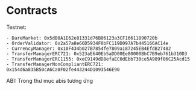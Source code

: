 

# Contracts

Testnet:

    - DareMarket: 0x5dB0A1E62e81331d76B06123a3CF16611890720b
    - OrderValidator: 0x2a57a8e66D5934F0bFC119D097A7b445166AC14e
    - CurrencyManager: 0x10F434b027B7854fe7809a187245EB4EfdB27482
    - TransferManagerERC721: 0x523aE640Eb5aDD00Ee80000BbC7B9eb761b310D3
    - TransferManagerERC1155: 0xeC9149dD8efaEC0dEbb730ce5A909f06C25Acd15
    - TransferManagerNonCompliantERC721: 0x154d6a835B50cA6Ca0F02fe443244D1093546E90


ABI: Trong thư mục abis tương ứng
